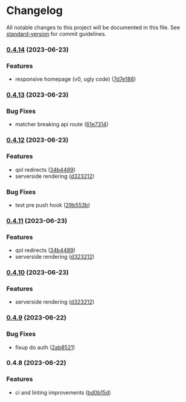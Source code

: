 # Changelog

All notable changes to this project will be documented in this file. See [standard-version](https://github.com/conventional-changelog/standard-version) for commit guidelines.

### [0.4.14](https://github.com/Foundry-Metalworks/metalworks-client/compare/v0.4.13...v0.4.14) (2023-06-23)


### Features

*  responsive homepage (v0, ugly code) ([7d7e186](https://github.com/Foundry-Metalworks/metalworks-client/commit/7d7e18654809faf1e47a136ccf6507e244ed91aa))

### [0.4.13](https://github.com/Foundry-Metalworks/metalworks-client/compare/v0.4.12...v0.4.13) (2023-06-23)


### Bug Fixes

* matcher breaking api route ([61e7314](https://github.com/Foundry-Metalworks/metalworks-client/commit/61e73143109773725ec759596a90ede5af316716))

### [0.4.12](https://github.com/Foundry-Metalworks/metalworks-client/compare/v0.4.9...v0.4.12) (2023-06-23)


### Features

* qol redirects ([34b4489](https://github.com/Foundry-Metalworks/metalworks-client/commit/34b448990989e1e23c6db46ce105a7fad15dd91a))
* serverside rendering ([d323212](https://github.com/Foundry-Metalworks/metalworks-client/commit/d3232122c6498731ef95c99aecc3e958efa954ed))


### Bug Fixes

* test pre push hook ([29b553b](https://github.com/Foundry-Metalworks/metalworks-client/commit/29b553b529fc34eba0c753e00eca2e737527ffd1))

### [0.4.11](https://github.com/Foundry-Metalworks/metalworks-client/compare/v0.4.9...v0.4.11) (2023-06-23)


### Features

* qol redirects ([34b4489](https://github.com/Foundry-Metalworks/metalworks-client/commit/34b448990989e1e23c6db46ce105a7fad15dd91a))
* serverside rendering ([d323212](https://github.com/Foundry-Metalworks/metalworks-client/commit/d3232122c6498731ef95c99aecc3e958efa954ed))

### [0.4.10](https://github.com/Foundry-Metalworks/metalworks-client/compare/v0.4.9...v0.4.10) (2023-06-23)


### Features

* serverside rendering ([d323212](https://github.com/Foundry-Metalworks/metalworks-client/commit/d3232122c6498731ef95c99aecc3e958efa954ed))

### [0.4.9](https://github.com/Foundry-Metalworks/metalworks-client/compare/v0.4.8...v0.4.9) (2023-06-22)


### Bug Fixes

* fixup do auth ([2ab8521](https://github.com/Foundry-Metalworks/metalworks-client/commit/2ab852158472d56ad69cd8ae6e80715a01d69254))

### 0.4.8 (2023-06-22)


### Features

* ci and linting improvements ([bd0b15d](https://github.com/Foundry-Metalworks/metalworks-client/commit/bd0b15d7c847ed429a4a8b7b015cf9e53e7cd4c7))
